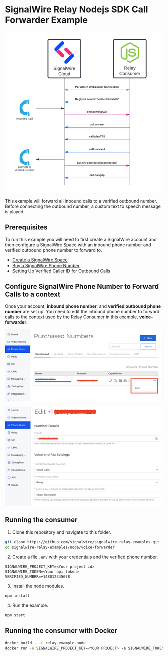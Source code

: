 # SignalWire Relay Nodejs SDK Call Forwarder Example

![](./imgs/diagram.png)

This example will forward all inbound calls to a verified outbound number. Before connecting the outbound number, a custom text to speech message is played.  

## Prerequisites

To run this example you will need to first create a SignalWire account and then configure a SignalWire Space with an inbound phone number and verified outbound phone number to forward to. 

- [Create a SignalWire Space](https://developer.signalwire.com/apis/docs/signing-up-for-a-space)
- [Buy a SignalWire Phone Number](https://developer.signalwire.com/apis/docs/buying-a-phone-number)
- [Setting Up Verified Caller ID for Outbound Calls](https://developer.signalwire.com/apis/docs/caller-id#setting-up-verified-caller-id-for-outbound-calls)

## Configure SignalWire Phone Number to Forward Calls to a context

Once your account, **inbound phone number**, and **verified outbound phone number** are set up. You need to edit the inbound phone number to forward calls to the context used by the Relay Consumer in this example, **voice-forwarder**.

![](./imgs/edit-number.png)

![](./imgs/configure-context.png)


## Running the consumer
1. Clone this repository and navigate to this folder.
```bash
git clone https://github.com/signalwire/signalwire-relay-examples.git
cd signalwire-relay-examples/node/voice-forwarder
```
2. Create a file `.env` with your credentials and the verified phone number.
```
SIGNALWIRE_PROJECT_KEY=<Your project id>
SIGNALWIRE_TOKEN=<Your api token>
VERIFIED_NUMBER=+148012345678
```
3. Install the node modules.
```bash
npm install
``` 
4. Run the example.
```bash
npm start
```

## Running the consumer with Docker
```bash
docker build . -t relay-example-node
docker run -e SIGNALWIRE_PROJECT_KEY=<YOUR PROJECT> -e SIGNALWIRE_TOKEN=<YOUR TOKEN> -e VERIFIED_NUMBER=<YOUR-VERIFIED-NUMBER> -e ENABLE_DEBUG=true relay-example-node
```
